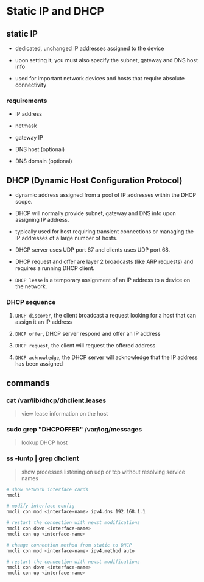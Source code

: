 # Static IP and DHCP

## static IP

- dedicated, unchanged IP addresses assigned to the device

- upon setting it, you must also specify the subnet, gateway and DNS host info

- used for important network devices and hosts that require absolute connectivity

### requirements

- IP address

- netmask

- gateway IP

- DNS host (optional)

- DNS domain (optional)

## DHCP (Dynamic Host Configuration Protocol)

- dynamic address assigned from a pool of IP addresses within the DHCP scope.

- DHCP will normally provide subnet, gateway and DNS info upon assigning IP address.

- typically used for host requiring transient connections or managing the IP addresses of a large number of hosts.

- DHCP server uses UDP port 67 and clients uses UDP port 68.

- DHCP request and offer are layer 2 broadcasts (like ARP requests) and requires a running DHCP client.

- `DHCP lease` is a temporary assignment of an IP address to a device on the network.

### DHCP sequence

1. `DHCP discover`, the client broadcast a request looking for a host that can assign it an IP address

2. `DHCP offer`, DHCP server respond and offer an IP address

3. `DHCP request`, the client will request the offered address

4. `DHCP acknowledge`, the DHCP server will acknowledge that the IP address has been assigned

## commands

### cat /var/lib/dhcp/dhclient.leases

> view lease information on the host

### sudo grep "DHCPOFFER" /var/log/messages

> lookup DHCP host

### ss -luntp | grep dhclient

> show processes listening on udp or tcp without resolving service names

``` bash
# show network interface cards
nmcli

# modify interface config
nmcli con mod <interface-name> ipv4.dns 192.168.1.1

# restart the connection with newst modifications
nmcli con down <interface-name>
nmcli con up <interface-name>

# change connection method from static to DHCP
nmcli con mod <interface-name> ipv4.method auto

# restart the connection with newst modifications
nmcli con down <interface-name>
nmcli con up <interface-name>
```
